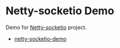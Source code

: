 # Netty-socketio Demo

Demo for [Netty-socketio](https://github.com/mrniko/netty-socketio) project.

- [netty-socketio-demo](https://github.com/mrniko/netty-socketio-demo)


